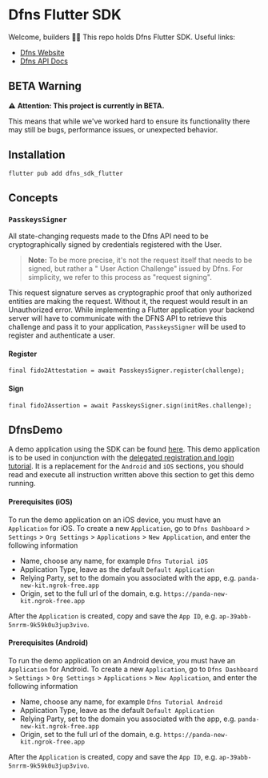 # Dfns Flutter SDK

Welcome, builders 👋🔑 This repo holds Dfns Flutter SDK. Useful links:

- [Dfns Website](https://www.dfns.co)
- [Dfns API Docs](https://docs.dfns.co)

## BETA Warning

:warning: **Attention: This project is currently in BETA.**

This means that while we've worked hard to ensure its functionality there may still be bugs,
performance issues, or unexpected behavior.

## Installation

`flutter pub add dfns_sdk_flutter`

## Concepts

### `PasskeysSigner`

All state-changing requests made to the Dfns API need to be cryptographically signed by credentials
registered with the User.

> **Note:** To be more precise, it's not the request itself that needs to be signed, but rather a "
> User Action Challenge" issued by Dfns. For simplicity, we refer to this process as "request
> signing".

This request signature serves as cryptographic proof that only authorized entities are making the
request. Without it, the request would result in an Unauthorized error.
While implementing a Flutter application your backend server will have to communicate with the DFNS API
to retrieve this challenge and pass it to your application, `PasskeysSigner` will be used to
register and authenticate a user.

#### Register

```
final fido2Attestation = await PasskeysSigner.register(challenge);
```

#### Sign

```
final fido2Assertion = await PasskeysSigner.sign(initRes.challenge);
```

## DfnsDemo

A demo application using the SDK can be
found [here](https://github.com/dfns/dfns-sdk-flutter/tree/m/example). This demo application is to be
used in conjunction with
the [delegated registration and login tutorial](https://github.com/dfns/dfns-sdk-ts/tree/m/examples/sdk/auth-delegated#mobile-frontend).
It is a replacement for the `Android` and `iOS` sections, you should read and execute all instruction written
above this section to get this demo running.

#### Prerequisites (iOS)

To run the demo application on an iOS device, you must have an `Application` for iOS. To create
a
new `Application`, go
to `Dfns Dashboard` > `Settings` > `Org Settings` > `Applications` > `New Application`, and enter
the following information

- Name, choose any name, for example `Dfns Tutorial iOS`
- Application Type, leave as the default `Default Application`
- Relying Party, set to the domain you associated with the app, e.g. `panda-new-kit.ngrok-free.app`
- Origin, set to the full url of the domain, e.g. `https://panda-new-kit.ngrok-free.app`

After the `Application` is created, copy and save the `App ID`,
e.g. `ap-39abb-5nrrm-9k59k0u3jup3vivo`.

#### Prerequisites (Android)

To run the demo application on an Android device, you must have an `Application` for Android. To create
a
new `Application`, go
to `Dfns Dashboard` > `Settings` > `Org Settings` > `Applications` > `New Application`, and enter
the following information

- Name, choose any name, for example `Dfns Tutorial Android`
- Application Type, leave as the default `Default Application`
- Relying Party, set to the domain you associated with the app, e.g. `panda-new-kit.ngrok-free.app`
- Origin, set to the full url of the domain, e.g. `https://panda-new-kit.ngrok-free.app`

After the `Application` is created, copy and save the `App ID`,
e.g. `ap-39abb-5nrrm-9k59k0u3jup3vivo`.
